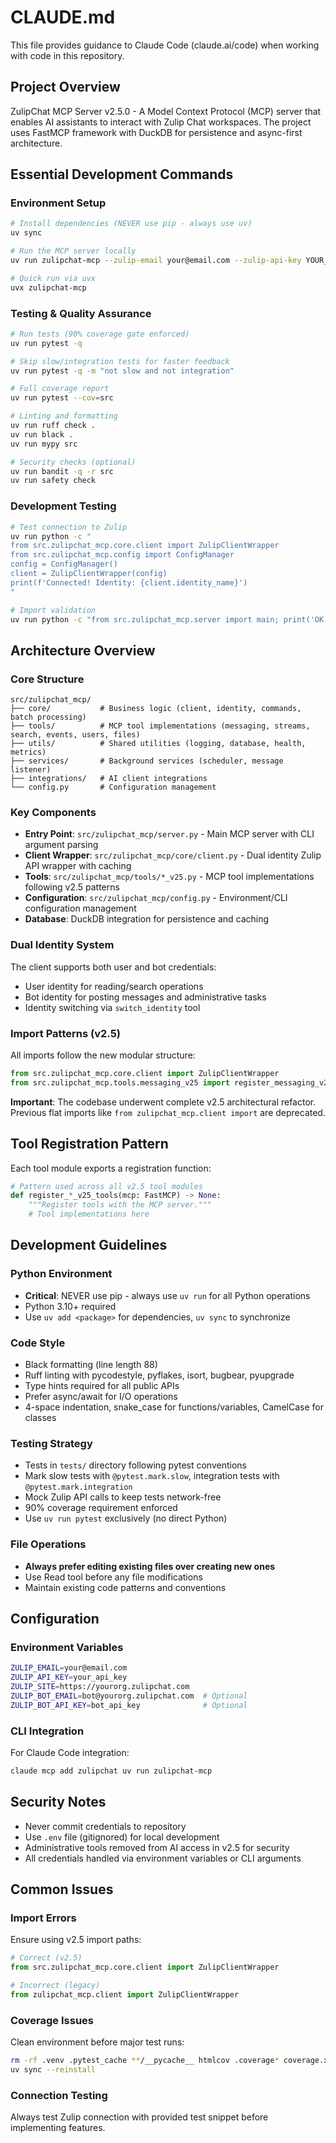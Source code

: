 # CLAUDE.md

This file provides guidance to Claude Code (claude.ai/code) when working with code in this repository.

## Project Overview

ZulipChat MCP Server v2.5.0 - A Model Context Protocol (MCP) server that enables AI assistants to interact with Zulip Chat workspaces. The project uses FastMCP framework with DuckDB for persistence and async-first architecture.

## Essential Development Commands

### Environment Setup
```bash
# Install dependencies (NEVER use pip - always use uv)
uv sync

# Run the MCP server locally
uv run zulipchat-mcp --zulip-email your@email.com --zulip-api-key YOUR_KEY --zulip-site https://yourorg.zulipchat.com

# Quick run via uvx
uvx zulipchat-mcp
```

### Testing & Quality Assurance
```bash
# Run tests (90% coverage gate enforced)
uv run pytest -q

# Skip slow/integration tests for faster feedback
uv run pytest -q -m "not slow and not integration"

# Full coverage report
uv run pytest --cov=src

# Linting and formatting
uv run ruff check .
uv run black .
uv run mypy src

# Security checks (optional)
uv run bandit -q -r src
uv run safety check
```

### Development Testing
```bash
# Test connection to Zulip
uv run python -c "
from src.zulipchat_mcp.core.client import ZulipClientWrapper
from src.zulipchat_mcp.config import ConfigManager
config = ConfigManager()
client = ZulipClientWrapper(config)
print(f'Connected! Identity: {client.identity_name}')
"

# Import validation
uv run python -c "from src.zulipchat_mcp.server import main; print('OK')"
```

## Architecture Overview

### Core Structure
```
src/zulipchat_mcp/
├── core/           # Business logic (client, identity, commands, batch processing)
├── tools/          # MCP tool implementations (messaging, streams, search, events, users, files)
├── utils/          # Shared utilities (logging, database, health, metrics)
├── services/       # Background services (scheduler, message listener)
├── integrations/   # AI client integrations
└── config.py       # Configuration management
```

### Key Components

- **Entry Point**: `src/zulipchat_mcp/server.py` - Main MCP server with CLI argument parsing
- **Client Wrapper**: `src/zulipchat_mcp/core/client.py` - Dual identity Zulip API wrapper with caching
- **Tools**: `src/zulipchat_mcp/tools/*_v25.py` - MCP tool implementations following v2.5 patterns
- **Configuration**: `src/zulipchat_mcp/config.py` - Environment/CLI configuration management
- **Database**: DuckDB integration for persistence and caching

### Dual Identity System
The client supports both user and bot credentials:
- User identity for reading/search operations
- Bot identity for posting messages and administrative tasks
- Identity switching via `switch_identity` tool

### Import Patterns (v2.5)
All imports follow the new modular structure:
```python
from src.zulipchat_mcp.core.client import ZulipClientWrapper
from src.zulipchat_mcp.tools.messaging_v25 import register_messaging_v25_tools
```

**Important**: The codebase underwent complete v2.5 architectural refactor. Previous flat imports like `from zulipchat_mcp.client import` are deprecated.

## Tool Registration Pattern

Each tool module exports a registration function:
```python
# Pattern used across all v2.5 tool modules
def register_*_v25_tools(mcp: FastMCP) -> None:
    """Register tools with the MCP server."""
    # Tool implementations here
```

## Development Guidelines

### Python Environment
- **Critical**: NEVER use pip - always use `uv run` for all Python operations
- Python 3.10+ required
- Use `uv add <package>` for dependencies, `uv sync` to synchronize

### Code Style
- Black formatting (line length 88)
- Ruff linting with pycodestyle, pyflakes, isort, bugbear, pyupgrade
- Type hints required for all public APIs
- Prefer async/await for I/O operations
- 4-space indentation, snake_case for functions/variables, CamelCase for classes

### Testing Strategy
- Tests in `tests/` directory following pytest conventions
- Mark slow tests with `@pytest.mark.slow`, integration tests with `@pytest.mark.integration`
- Mock Zulip API calls to keep tests network-free
- 90% coverage requirement enforced
- Use `uv run pytest` exclusively (no direct Python)

### File Operations
- **Always prefer editing existing files over creating new ones**
- Use Read tool before any file modifications
- Maintain existing code patterns and conventions

## Configuration

### Environment Variables
```bash
ZULIP_EMAIL=your@email.com
ZULIP_API_KEY=your_api_key
ZULIP_SITE=https://yourorg.zulipchat.com
ZULIP_BOT_EMAIL=bot@yourorg.zulipchat.com  # Optional
ZULIP_BOT_API_KEY=bot_api_key              # Optional
```

### CLI Integration
For Claude Code integration:
```bash
claude mcp add zulipchat uv run zulipchat-mcp
```

## Security Notes
- Never commit credentials to repository
- Use `.env` file (gitignored) for local development
- Administrative tools removed from AI access in v2.5 for security
- All credentials handled via environment variables or CLI arguments

## Common Issues

### Import Errors
Ensure using v2.5 import paths:
```python
# Correct (v2.5)
from src.zulipchat_mcp.core.client import ZulipClientWrapper

# Incorrect (legacy)
from zulipchat_mcp.client import ZulipClientWrapper
```

### Coverage Issues
Clean environment before major test runs:
```bash
rm -rf .venv .pytest_cache **/__pycache__ htmlcov .coverage* coverage.xml .uv_cache
uv sync --reinstall
```

### Connection Testing
Always test Zulip connection with provided test snippet before implementing features.